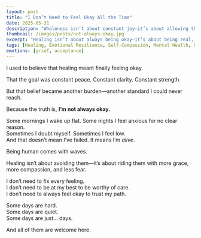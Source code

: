 ```yaml
---
layout: post
title: "I Don’t Need to Feel Okay All the Time"
date: 2025-05-31
description: "Wholeness isn’t about constant joy—it’s about allowing the full range of being human."
thumbnail: /images/posts/not-always-okay.jpg
excerpt: "Healing isn’t about always being okay—it’s about being real, present, and gentle with whatever arises."
tags: [Healing, Emotional Resilience, Self-Compassion, Mental Health, Humanity]
emotions: [grief, acceptance]
---
```


I used to believe that healing meant finally feeling okay.

That the goal was constant peace. Constant clarity. Constant strength.

But that belief became another burden—another standard I could never reach.

Because the truth is, **I’m not always okay.**

Some mornings I wake up flat. Some nights I feel anxious for no clear reason.  
Sometimes I doubt myself. Sometimes I feel low.  
And that doesn’t mean I’ve failed. It means I’m *alive*.

Being human comes with waves.

Healing isn’t about avoiding them—it’s about riding them with more grace, more compassion, and less fear.

I don’t need to fix every feeling.  
I don’t need to be at my best to be worthy of care.  
I don’t need to always feel okay to trust my path.

Some days are hard.  
Some days are quiet.  
Some days are just… days.

And all of them are welcome here.
